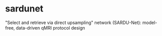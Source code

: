 # sardunet
"Select and retrieve via direct upsampling" network (SARDU-Net): model-free, data-driven qMRI protocol design
